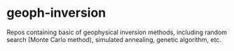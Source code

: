 # geoph-inversion

Repos containing basic of geophysical inversion methods, including random search (Monte Carlo method), simulated annealing, genetic algorithm, etc.

